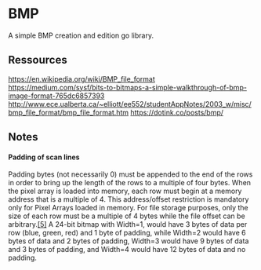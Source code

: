 # BMP

A simple BMP creation and edition go library.

## Ressources

https://en.wikipedia.org/wiki/BMP_file_format
https://medium.com/sysf/bits-to-bitmaps-a-simple-walkthrough-of-bmp-image-format-765dc6857393
http://www.ece.ualberta.ca/~elliott/ee552/studentAppNotes/2003_w/misc/bmp_file_format/bmp_file_format.htm
https://dotink.co/posts/bmp/

## Notes

#### Padding of scan lines

Padding bytes (not necessarily 0) must be appended to the end of the rows in order to bring up the length of the rows to a multiple of four bytes. When the pixel array is loaded into memory, each row must begin at a memory address that is a multiple of 4. This address/offset restriction is mandatory only for Pixel Arrays loaded in memory. For file storage purposes, only the size of each row must be a multiple of 4 bytes while the file offset can be arbitrary.[[5]](https://en.wikipedia.org/wiki/BMP_file_format#cite_note-DIBhelp-5) A 24-bit bitmap with Width=1, would have 3 bytes of data per row (blue, green, red) and 1 byte of padding, while Width=2 would have 6 bytes of data and 2 bytes of padding, Width=3 would have 9 bytes of data and 3 bytes of padding, and Width=4 would have 12 bytes of data and no padding.
